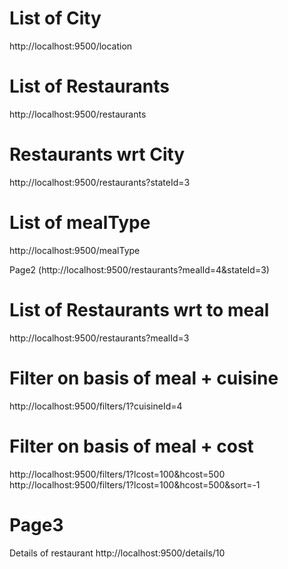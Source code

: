 # List of City

http://localhost:9500/location

# List of Restaurants
http://localhost:9500/restaurants

# Restaurants wrt City
http://localhost:9500/restaurants?stateId=3

# List of mealType
http://localhost:9500/mealType

Page2 (http://localhost:9500/restaurants?mealId=4&stateId=3)
# List of Restaurants wrt to meal
http://localhost:9500/restaurants?mealId=3

# Filter on basis of meal + cuisine
http://localhost:9500/filters/1?cuisineId=4

# Filter on basis of meal + cost
http://localhost:9500/filters/1?lcost=100&hcost=500 http://localhost:9500/filters/1?lcost=100&hcost=500&sort=-1

# Page3
Details of restaurant
http://localhost:9500/details/10

